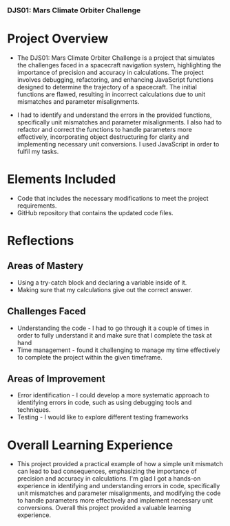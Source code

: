 ### DJS01: Mars Climate Orbiter Challenge

# Project Overview 
- The DJS01: Mars Climate Orbiter Challenge is a project that simulates the challenges faced in a spacecraft navigation system, highlighting the importance of precision and accuracy in calculations. The project involves debugging, refactoring, and enhancing JavaScript functions designed to determine the trajectory of a spacecraft. The initial functions are flawed, resulting in incorrect calculations due to unit mismatches and parameter misalignments.

- I had to identify and understand the errors in the provided functions, specifically unit mismatches and parameter misalignments. I also had to refactor and correct the functions to handle parameters more effectively, incorporating object destructuring for clarity and implementing necessary unit conversions. I used JavaScript in order to fulfil my tasks.

# Elements Included 
- Code that includes the necessary modifications to meet the project requirements.
- GitHub repository that contains the updated code files.

# Reflections 
## Areas of Mastery
- Using a try-catch block and declaring a variable inside of it.
- Making sure that my calculations give out the correct answer.

## Challenges Faced
- Understanding the code - I had to go through it a couple of times in order to fully understand it and make sure that I complete the task at hand
- Time management - found it challenging to manage my time effectively to complete the project within the given timeframe.

## Areas of Improvement 
- Error identification - I could develop a more systematic approach to identifying errors in code, such as using debugging tools and techniques.
- Testing - I would like to explore different testing frameworks

# Overall Learning Experience
- This project provided a practical example of how a simple unit mismatch can lead to bad consequences, emphasizing the importance of precision and accuracy in calculations. I'm glad I got a hands-on experience in identifying and understanding errors in code, specifically unit mismatches and parameter misalignments, and modifying the code to handle parameters more effectively and implement necessary unit conversions. Overall this project provided a valuable learning experience.